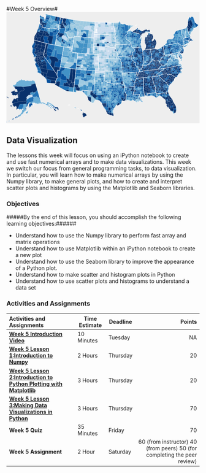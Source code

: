 #Week 5 Overview#
![Data Visualization](dataviz.png)
## Data Visualization ##

The lessons this week will focus on using an iPython notebook to create and use fast numerical arrays and to make data visualizations. This week we switch our focus from general programming tasks, to data visualization. In particular, you will learn how to make numerical arrays by using the Numpy library, to make general plots, and how to create and interpret scatter plots and histograms by using the Matplotlib  and Seaborn libraries.


### Objectives ###

#####By the end of this lesson, you should accomplish the following learning objectives:######

- Understand how to use the Numpy library to perform fast array and matrix operations
- Understand how to use Matplotlib within an iPython notebook to create a new plot
- Understand how to use the Seaborn library to improve the appearance of a Python plot.
- Understand how to make scatter and histogram plots in Python
- Understand how to use scatter plots and histograms to understand a data set


### Activities and Assignments ###

|Activities and Assignments | Time Estimate | Deadline | Points|
|:------| -----|-------|----------:|
|**[Week 5 Introduction Video](https://mediaspace.illinois.edu/media/Week+Five/1_pf7naeyx)**|10 Minutes|Tuesday|NA|
|**[Week 5 Lesson 1:Introduction to Numpy](lesson1.md)**| 2 Hours |Thursday| 20|
|**[Week 5 Lesson 2:Introduction to Python Plotting with Matplotlib](lesson2.md)**| 3 Hours | Thursday | 20 |
|**[Week 5 Lesson 3:Making Data Visualizations in Python](lesson3.md)**| 3 Hours | Thursday| 70 |
|**Week 5 Quiz**| 35 Minutes | Friday | 70|
|**Week 5 Assignment**| 2 Hour | Saturday | 60 (from instructor) 40 (from peers) 50 (for completing the peer review) | 
